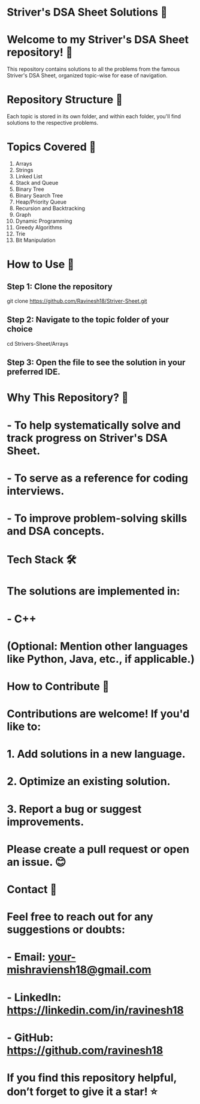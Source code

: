 # Striver's DSA Sheet Solutions 🚀

# Welcome to my Striver's DSA Sheet repository! 🎉 
  This repository contains solutions to all the problems from the famous 
  Striver's DSA Sheet, organized topic-wise for ease of navigation.

# Repository Structure 📂
  Each topic is stored in its own folder, and within each folder, you'll find solutions
  to the respective problems.

# Topics Covered 📝
 1. Arrays
 2. Strings
 3. Linked List
 4. Stack and Queue
 5. Binary Tree
 6. Binary Search Tree
 7. Heap/Priority Queue
 8. Recursion and Backtracking
 9. Graph
 10. Dynamic Programming
 11. Greedy Algorithms
 12. Trie
 13. Bit Manipulation

# How to Use 🚀
## Step 1: Clone the repository
git clone https://github.com/Ravinesh18/Striver-Sheet.git

## Step 2: Navigate to the topic folder of your choice
cd Strivers-Sheet/Arrays

## Step 3: Open the file to see the solution in your preferred IDE.

# Why This Repository? 📌
# - To help systematically solve and track progress on Striver's DSA Sheet.
# - To serve as a reference for coding interviews.
# - To improve problem-solving skills and DSA concepts.

# Tech Stack 🛠️
# The solutions are implemented in:
# - C++
# (Optional: Mention other languages like Python, Java, etc., if applicable.)

# How to Contribute 🌟
# Contributions are welcome! If you'd like to:
# 1. Add solutions in a new language.
# 2. Optimize an existing solution.
# 3. Report a bug or suggest improvements.

# Please create a pull request or open an issue. 😊

# Contact 📧
# Feel free to reach out for any suggestions or doubts:
# - Email: your-mishraviensh18@gmail.com
# - LinkedIn: https://linkedin.com/in/ravinesh18
# - GitHub: https://github.com/ravinesh18

# If you find this repository helpful, don’t forget to give it a star! ⭐
